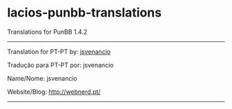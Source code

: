 lacios-punbb-translations
=========================

Translations for PunBB 1.4.2

*********************************
Translation for PT-PT by: <a href="http://webnerd.pt/" rel="nofollow">jsvenancio</a>

Tradução para PT-PT por: jsvenancio

Name/Nome: jsvenancio

Website/Blog: http://webnerd.pt/
*********************************
